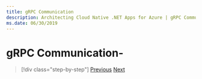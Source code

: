 ```yaml
---
title: gRPC Communication
description: Architecting Cloud Native .NET Apps for Azure | gRPC Communication
ms.date: 06/30/2019
---
```

# gRPC Communication-

>[!div class="step-by-step"]
>[Previous](resilient-communications)
>[Next]() <!-- Next Chapter -->